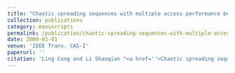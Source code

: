 ```yaml
---
title: "Chaotic spreading sequences with multiple access performance better than random sequences"
collection: publications
category: manuscripts
permalink: /publication/chaotic-spreading-sequences-with-multiple-access-performance-better-than-random-sequences
date: 2000-01-01
venue: 'IEEE Trans. CAS-I'
paperurl: ''
citation: 'Ling Cong and Li Shaoqian "<a href=''>Chaotic spreading sequences with multiple access performance better than random sequences</a>", IEEE Trans. CAS-I, vol. 47, pp. 394-397, Mar. 2000.'
---
```

